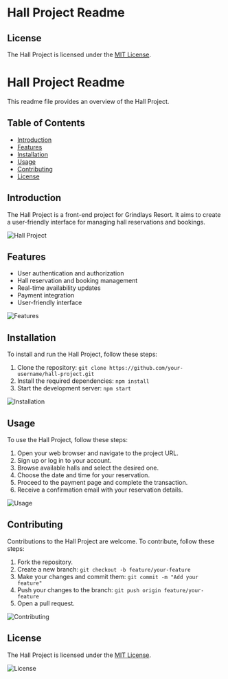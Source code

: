 # Hall Project Readme

## License
The Hall Project is licensed under the [MIT License](https://opensource.org/licenses/MIT).
# Hall Project Readme

This readme file provides an overview of the Hall Project.

## Table of Contents
- [Introduction](#introduction)
- [Features](#features)
- [Installation](#installation)
- [Usage](#usage)
- [Contributing](#contributing)
- [License](#license)

## Introduction
The Hall Project is a front-end project for Grindlays Resort. It aims to create a user-friendly interface for managing hall reservations and bookings.

![Hall Project](https://example.com/hall-project.png)

## Features
- User authentication and authorization
- Hall reservation and booking management
- Real-time availability updates
- Payment integration
- User-friendly interface

![Features](https://example.com/features.png)

## Installation
To install and run the Hall Project, follow these steps:
1. Clone the repository: `git clone https://github.com/your-username/hall-project.git`
2. Install the required dependencies: `npm install`
3. Start the development server: `npm start`

![Installation](https://example.com/installation.png)

## Usage
To use the Hall Project, follow these steps:
1. Open your web browser and navigate to the project URL.
2. Sign up or log in to your account.
3. Browse available halls and select the desired one.
4. Choose the date and time for your reservation.
5. Proceed to the payment page and complete the transaction.
6. Receive a confirmation email with your reservation details.

![Usage](https://example.com/usage.png)

## Contributing
Contributions to the Hall Project are welcome. To contribute, follow these steps:
1. Fork the repository.
2. Create a new branch: `git checkout -b feature/your-feature`
3. Make your changes and commit them: `git commit -m "Add your feature"`
4. Push your changes to the branch: `git push origin feature/your-feature`
5. Open a pull request.

![Contributing](https://example.com/contributing.png)

## License
The Hall Project is licensed under the [MIT License](https://opensource.org/licenses/MIT).

![License](https://example.com/license.png)